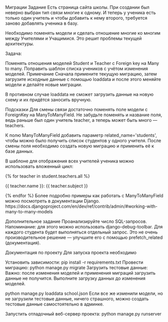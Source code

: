 Миграции
Задание
Есть страница сайта школы. При создании был неверно выбран тип связи многие к одному. И теперь у ученика есть только один учитель и чтобы добавить к нему второго, требуется заново добавлять ученика в базу.

Необходимо поменять модели и сделать отношение многие ко многим между Учителями и Учащимися. Это решит проблемы текущей архитектуры.

Задача:

Поменять отношения моделей Student и Teacher с Foreign key на Many to many.
Поправить шаблон списка учеников с учётом изменения моделей.
Примечание
Сначала примените текущую миграцию, затем загрузите исходные данные с помощью loaddata и после этого меняйте модели и делайте новые миграции.

В противном случае loaddata не сможет загрузить данные на новую схему и их придётся заносить вручную.

Подсказки
Для смены связи достаточно поменять поле модели с ForeignKey на ManyToManyField. Не забудьте поменять и название поля, ведь раньше был один учитель teacher, а теперь может быть много — teachers.

К полю ManyToManyField добавить параметр related_name='students', чтобы можно было получить список студентов у одного учителя. После смены поля необходимо создать новую миграцию и применить её к базе данных.

В шаблоне для отображения всех учителей ученика можно использовать вложенный цикл:

{% for teacher in student.teachers.all %}
<p>{{ teacher.name }}: {{ teacher.subject }}</p>
{% endfor %}
Более подробно примеры как работать с ManyToManyField можно посмотреть в документации Django. https://docs.djangoproject.com/en/dev/ref/contrib/admin/#working-with-many-to-many-models

Дополнительное задание
Проанализируйте число SQL-запросов. Напоминание: для этого можно использовать django-debug-toolbar. Для каждого студента будет выполняться отдельный запрос. Это не очень производительное решение — улучшите его с помощью prefetch_related (документация).

Документация по проекту
Для запуска проекта необходимо

Установить зависимости:
pip install -r requirements.txt
Провести миграцию:
python manage.py migrate
Загрузить тестовые данные:
Важно: после изменения моделей и применения миграций загрузить данные не получится. Выполните загрузку данных до изменения моделей.

python manage.py loaddata school.json
Если все же изменили модели, но не загрузили тестовые данные, ничего страшного, можно создать тестовые данные самостоятельно в админке.

Запустить отладочный веб-сервер проекта:
python manage.py runserver

